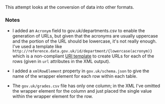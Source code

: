 This attempt looks at the conversion of data into other formats.

### Notes

  * I added an `Acronym` field to gov.uk/departments.csv to enable the generation of URLs, but given that the acronyms are usually uppercase and the portion of the URL should be lowercase, it's not really enough. I've used a template like `http://reference.data.gov.uk/id/department/{lowercase(acronym)}` which is a non-compliant [URI template](http://tools.ietf.org/html/rfc6570) to create URLs for each of the rows (given in `url` attributes in the XML output).

  * I added a `xmlRowElement` property in `gov.uk/schema.json` to give the name of the wrapper element for each row within each table.

  * The `gov.uk/grades.csv` file has only one column; in the XML I've omitted the wrapper element for the column and just placed the single value within the wrapper element for the row.